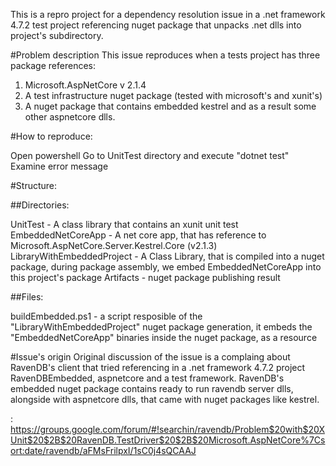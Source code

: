 This is a repro project for a dependency resolution issue in a .net framework 4.7.2 test project referencing nuget package that unpacks .net dlls into project's subdirectory.

#Problem description
This issue reproduces when a tests project has three package references:
1) Microsoft.AspNetCore v 2.1.4
2) A test infrastructure nuget package (tested with microsoft's and xunit's)
3) A nuget package that contains embedded kestrel and as a result some other aspnetcore dlls.


#How to reproduce:

Open powershell
Go to UnitTest directory and execute "dotnet test" 
Examine error message


#Structure:


##Directories:

UnitTest - A class library that contains an xunit unit test
EmbeddedNetCoreApp - A net core app, that has reference to Microsoft.AspNetCore.Server.Kestrel.Core (v2.1.3)
LibraryWithEmbeddedProject -  A Class Library, that is compiled into a nuget package, during package assembly, we embed EmbeddedNetCoreApp into this project's package
Artifacts - nuget package publishing result

##Files:

buildEmbedded.ps1 - a script resposible of the "LibraryWithEmbeddedProject" nuget package generation, it embeds the "EmbeddedNetCoreApp" binaries inside the nuget package, as a resource

#Issue's origin
Original discussion of the issue is a complaing about RavenDB's client that tried referencing in a .net framework 4.7.2 project RavenDBEmbedded, aspnetcore and a test framework.
RavenDB's embedded nuget package contains ready to run ravendb server dlls, alongside with aspnetcore dlls, that came with nuget packages like kestrel.

: https://groups.google.com/forum/#!searchin/ravendb/Problem$20with$20XUnit$20$2B$20RavenDB.TestDriver$20$2B$20Microsoft.AspNetCore%7Csort:date/ravendb/aFMsFrilpxI/1sC0j4sQCAAJ
